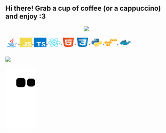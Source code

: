 ## Hi there! Grab a cup of coffee (or a cappuccino) and enjoy :3 
<div align="center">
  <a href="https://github.com/PhilippoRodrigues">
<!--   <img height="180em" src="https://github-readme-stats.vercel.app/api?username=PhilippoRodrigues&show_icons=true&theme=aura&include_all_commits=true&count_private=true"/> -->
  <img height="180em" src="https://github-readme-stats.vercel.app/api/top-langs/?username=PhilippoRodrigues&layout=compact&langs_count=7&theme=aura"/>
</div>
<div style="display: inline_block"><br>
   <img align="center" alt="icone-java" height="30" width="40" src="https://github.com/devicons/devicon/blob/master/icons/java/java-original.svg">
  <img align="center" alt="icone-javascript" height="30" width="40" src="https://raw.githubusercontent.com/devicons/devicon/master/icons/javascript/javascript-plain.svg">
  <img align="center" alt="icone-typescript" height="30" width="40" src="https://raw.githubusercontent.com/devicons/devicon/master/icons/typescript/typescript-plain.svg">
  <img align="center" alt="icone-react" height="30" width="40" src="https://raw.githubusercontent.com/devicons/devicon/master/icons/react/react-original.svg">
  <img align="center" alt="icone-HTML" height="30" width="40" src="https://raw.githubusercontent.com/devicons/devicon/master/icons/html5/html5-original.svg">
  <img align="center" alt="icone-CSS" height="30" width="40" src="https://raw.githubusercontent.com/devicons/devicon/master/icons/css3/css3-original.svg">
  <img align="center" alt="icone-Python" height="30" width="40" src="https://raw.githubusercontent.com/devicons/devicon/master/icons/python/python-original.svg">
  <img align="center" alt="icone-aws" height="30" width="40" src="https://github.com/devicons/devicon/blob/master/icons/amazonwebservices/amazonwebservices-original.svg">
  <img align="center" alt="icone-docker" height="30" width="40" src="https://github.com/devicons/devicon/blob/master/icons/docker/docker-original.svg">
  
  ##
  
  <div>
  <a href="https://www.linkedin.com/in/www.linkedin.com/in/philippo-rodrigues" target="_blank"><img src="https://img.shields.io/badge/-LinkedIn-%230077B5?style=for-the-badge&logo=linkedin&logoColor=white" target="_blank"></a> 
<!--   <a href="https://www.instagram.com/philippofiorentin/" target="_blank"><img src="https://img.shields.io/badge/-Instagram-%23E4405F?style=for-the-badge&logo=instagram&logoColor=white" target="_blank"></a>
    <a href="https://www.facebook.com/philippo.alessandro/" target="_blank"><img src="https://img.shields.io/badge/Facebook-1877F2?style=for-the-badge&logo=facebook&logoColor=white" target="_blank"></a>
  <a href = "mailto:pipophilippo@gmail.com"><img src="https://img.shields.io/badge/-Gmail-%23333?style=for-the-badge&logo=gmail&logoColor=white" target="_blank"></a> -->
 
  ![Snake animation](https://github.com/rafaballerini/rafaballerini/blob/output/github-contribution-grid-snake.svg)
 
</div>
